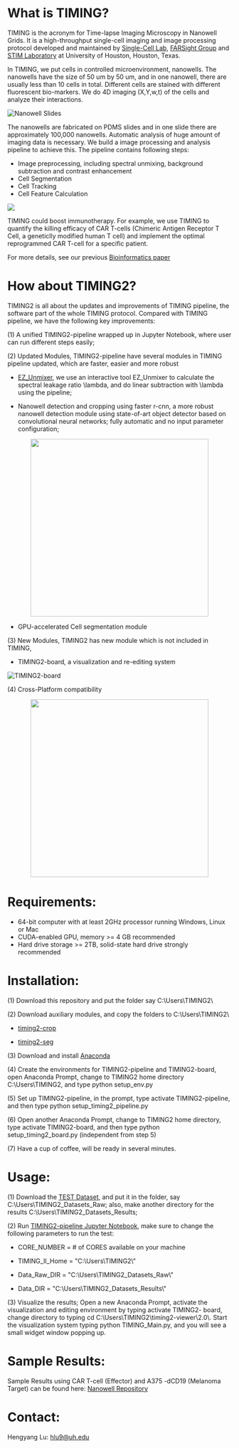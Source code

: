 
# What is TIMING?
TIMING is the acronym for Time-lapse Imaging Microscopy in Nanowell Grids. It is a high-throughput single-cell imaging and image processing protocol developed and maintained by [Single-Cell Lab](http://singlecell.chee.uh.edu/), [FARSight Group](http://www.farsight-toolkit.org/wiki/Main_Page) and [STIM Laboratory](http://stim.ee.uh.edu/) at University of Houston, Houston, Texas.

In TIMING, we put cells in controlled microenvironment, nanowells. The nanowells have the size of 50 um by 50 um, and in one nanowell, there are usually less than 10 cells in total. Different cells are stained with different fluorescent bio-markers. We do 4D imaging (X,Y,w,t) of the cells and analyze their interactions.

![Nanowell Slides](https://github.com/troylhy1991/TIMING2/blob/master/appendix/Slides.JPG)

The nanowells are fabricated on PDMS slides and in one slide there are approximately 100,000 nanowells. Automatic analysis of huge amount of imaging data is necessary. We build a image processing and analysis pipeline to achieve this. The pipeline contains following steps:
  * Image preprocessing, including spectral unmixing, background subtraction and contrast enhancement
  * Cell Segmentation
  * Cell Tracking
  * Cell Feature Calculation

![](https://github.com/troylhy1991/TIMING2/blob/master/appendix/TIMING.JPG)

TIMING could boost immunotherapy. For example, we use TIMING to quantify the killing efficacy of CAR T-cells (Chimeric Antigen Receptor T Cell, a geneticlly modified human T cell) and implement the optimal reprogrammed CAR T-cell for a specific patient.

For more details, see our previous [Bioinformatics paper](https://academic.oup.com/bioinformatics/article/31/19/3189/212047)

# How about TIMING2?
TIMING2 is all about the updates and improvements of TIMING pipeline, the software part of the whole TIMING protocol. Compared with TIMING pipeline, we have the following key improvements:

(1) A unified TIMING2-pipeline wrapped up in Jupyter Notebook, where user can run different steps easily;

(2) Updated Modules, TIMING2-pipeline have several modules in TIMING pipeline updated, which are faster, easier and more robust
    
 * [EZ_Unmixer](https://github.com/troylhy1991/EZ_Unmixer), we use an interactive tool EZ_Unmixer to calculate the spectral leakage ratio \lambda, and do linear subtraction with \lambda using the pipeline;
    
 * Nanowell detection and cropping using faster r-cnn, a more robust nanowell detection module using state-of-art object detector based on convolutional neural networks; fully automatic and no input parameter configuration;

<p align="center">
  <img src="https://github.com/troylhy1991/TIMING2/blob/master/appendix/faster-rcnn.JPG" width="400">
</p>

 * GPU-accelerated Cell segmentation module
    
(3) New Modules, TIMING2 has new module which is not included in TIMING,
    
 * TIMING2-board, a visualization and re-editing system
 
![TIMING2-board](https://github.com/troylhy1991/TIMING2/blob/master/appendix/TIMING2-board.JPG)    

(4) Cross-Platform compatibility

<p align="center">
  <img src="https://github.com/troylhy1991/TIMING2/blob/master/appendix/Platform.jpg" width="400">
</p>

# Requirements:

* 64-bit computer with at least 2GHz processor running Windows, Linux or Mac
* CUDA-enabled GPU, memory >= 4 GB recommended
* Hard drive storage >= 2TB, solid-state hard drive strongly recommended

# Installation:

(1) Download this repository and put the folder say C:\Users\TIMING2\

(2) Download auxiliary modules, and copy the folders to C:\Users\TIMING2\

 * [timing2-crop](https://drive.google.com/open?id=1JF5EzTBGnQCUoflwbl9hmdB-1xd-6TII)
 
 * [timing2-seg](https://drive.google.com/open?id=1wZuUeq0VIsF-GQw5F5OoMAe0iFbnwQe9)
 
(3) Download and install [Anaconda](https://www.anaconda.com/download/?lang=en-us)

(4) Create the environments for TIMING2-pipeline and TIMING2-board, open Anaconda Prompt, change to TIMING2 home directory C:\Users\TIMING2\, and type python setup_env.py

(5) Set up TIMING2-pipeline, in the prompt, type activate TIMING2-pipeline, and then type python setup_timing2_pipeline.py

(6) Open another Anaconda Prompt, change to TIMING2 home directory, type activate TIMING2-board, and then type python setup_timing2_board.py (independent from step 5)

(7) Have a cup of coffee, will be ready in several minutes.

# Usage:

(1) Download the [TEST Dataset](https://drive.google.com/open?id=1SAnS3vMh7EpoRCJpZkm2d-t1bji1uvyj), and put it in the folder, say C:\Users\TIMING2_Datasets_Raw\; also, make another directory for the results C:\Users\TIMING2_Datasets_Results\;

(2) Run [TIMING2-pipeline Jupyter Notebook](https://github.com/troylhy1991/TIMING2/blob/master/TIMING_II_PIPELINE_DEMO0_HL.ipynb), make sure to change the following parameters to run the test:
 
 * CORE_NUMBER = # of CORES available on your machine
 
 * TIMING_II_Home = "C:\\Users\\TIMING2\\"
 
 * Data_Raw_DIR = "C:\\Users\\TIMING2_Datasets_Raw\\"
 
 * Data_DIR = "C:\\Users\\TIMING2_Datasets_Results\\"
 
 (3) Visualize the results; Open a new Anaconda Prompt, activate the visualization and editing environment by typing activate TIMING2-
board, change directory to typing cd C:\\Users\\TIMING2\\timing2-viewer\\2.0\\. Start the visualization system typing python TIMING_Main.py, and you will see a small widget window popping up.

# Sample Results:

Sample Results using CAR T-cell (Effector) and A375 -dCD19 (Melanoma Target) can be found here: [Nanowell Repository](http://htmlpreview.github.io/?https://github.com/troylhy1991/TIMING2/blob/master/appendix/demo3.html)

# Contact:
 Hengyang Lu: hlu9@uh.edu
